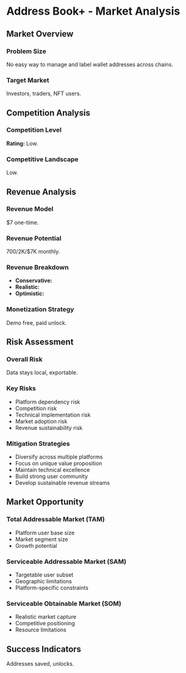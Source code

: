 # Address Book+ - Market Analysis

## Market Overview

### Problem Size
No easy way to manage and label wallet addresses across chains.

### Target Market
Investors, traders, NFT users.

## Competition Analysis

### Competition Level
**Rating:** Low.

### Competitive Landscape
Low.

## Revenue Analysis

### Revenue Model
$7 one-time.

### Revenue Potential
$700/$2K/$7K monthly.

### Revenue Breakdown
- **Conservative:** 
- **Realistic:** 
- **Optimistic:** 

### Monetization Strategy
Demo free, paid unlock.

## Risk Assessment

### Overall Risk
Data stays local, exportable.

### Key Risks
- Platform dependency risk
- Competition risk
- Technical implementation risk
- Market adoption risk
- Revenue sustainability risk

### Mitigation Strategies
- Diversify across multiple platforms
- Focus on unique value proposition
- Maintain technical excellence
- Build strong user community
- Develop sustainable revenue streams

## Market Opportunity

### Total Addressable Market (TAM)
- Platform user base size
- Market segment size
- Growth potential

### Serviceable Addressable Market (SAM)
- Targetable user subset
- Geographic limitations
- Platform-specific constraints

### Serviceable Obtainable Market (SOM)
- Realistic market capture
- Competitive positioning
- Resource limitations

## Success Indicators
Addresses saved, unlocks.
